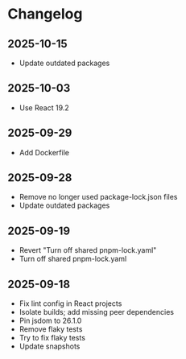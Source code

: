 # Changelog

## 2025-10-15

- Update outdated packages

## 2025-10-03

- Use React 19.2

## 2025-09-29

- Add Dockerfile

## 2025-09-28

- Remove no longer used package-lock.json files
- Update outdated packages

## 2025-09-19

- Revert "Turn off shared pnpm-lock.yaml"
- Turn off shared pnpm-lock.yaml

## 2025-09-18

- Fix lint config in React projects
- Isolate builds; add missing peer dependencies
- Pin jsdom to 26.1.0
- Remove flaky tests
- Try to fix flaky tests
- Update snapshots
